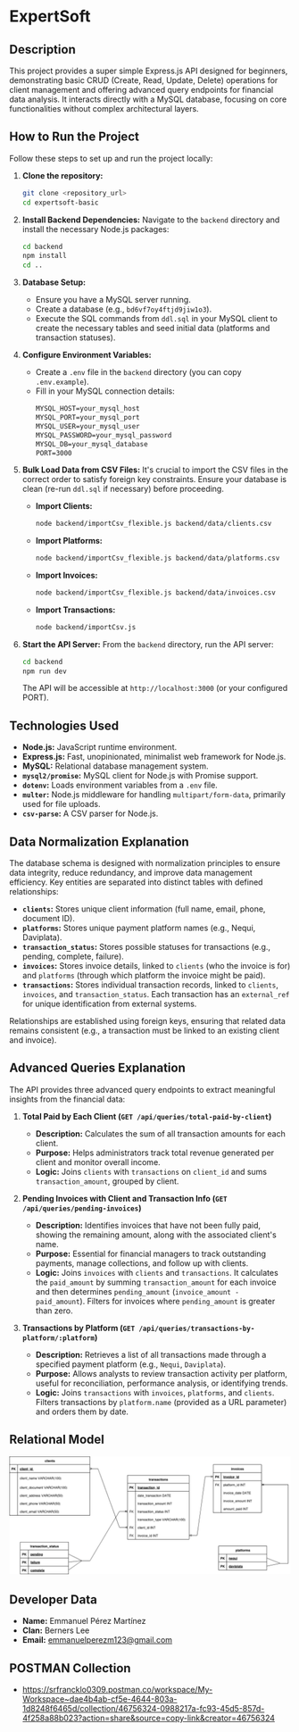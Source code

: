 # ExpertSoft 

## Description

This project provides a super simple Express.js API designed for beginners, demonstrating basic CRUD (Create, Read, Update, Delete) operations for client management and offering advanced query endpoints for financial data analysis. It interacts directly with a MySQL database, focusing on core functionalities without complex architectural layers.

## How to Run the Project

Follow these steps to set up and run the project locally:

1.  **Clone the repository:**
    ```bash
    git clone <repository_url>
    cd expertsoft-basic
    ```

2.  **Install Backend Dependencies:**
    Navigate to the `backend` directory and install the necessary Node.js packages:
    ```bash
    cd backend
    npm install
    cd ..
    ```

3.  **Database Setup:**
    *   Ensure you have a MySQL server running.
    *   Create a database (e.g., `bd6vf7oy4ftjd9jiw1o3`).
    *   Execute the SQL commands from `ddl.sql` in your MySQL client to create the necessary tables and seed initial data (platforms and transaction statuses).

4.  **Configure Environment Variables:**
    *   Create a `.env` file in the `backend` directory (you can copy `.env.example`).
    *   Fill in your MySQL connection details:
        ```
        MYSQL_HOST=your_mysql_host
        MYSQL_PORT=your_mysql_port
        MYSQL_USER=your_mysql_user
        MYSQL_PASSWORD=your_mysql_password
        MYSQL_DB=your_mysql_database
        PORT=3000
        ```

5.  **Bulk Load Data from CSV Files:**
    It's crucial to import the CSV files in the correct order to satisfy foreign key constraints. Ensure your database is clean (re-run `ddl.sql` if necessary) before proceeding.

    *   **Import Clients:**
        ```bash
        node backend/importCsv_flexible.js backend/data/clients.csv
        ```
    *   **Import Platforms:**
        ```bash
        node backend/importCsv_flexible.js backend/data/platforms.csv
        ```
    *   **Import Invoices:**
        ```bash
        node backend/importCsv_flexible.js backend/data/invoices.csv
        ```
    *   **Import Transactions:**
        ```bash
        node backend/importCsv.js
        ```

6.  **Start the API Server:**
    From the `backend` directory, run the API server:
    ```bash
    cd backend
    npm run dev
    ```
    The API will be accessible at `http://localhost:3000` (or your configured PORT).

## Technologies Used

*   **Node.js:** JavaScript runtime environment.
*   **Express.js:** Fast, unopinionated, minimalist web framework for Node.js.
*   **MySQL:** Relational database management system.
*   **`mysql2/promise`:** MySQL client for Node.js with Promise support.
*   **`dotenv`:** Loads environment variables from a `.env` file.
*   **`multer`:** Node.js middleware for handling `multipart/form-data`, primarily used for file uploads.
*   **`csv-parse`:** A CSV parser for Node.js.

## Data Normalization Explanation

The database schema is designed with normalization principles to ensure data integrity, reduce redundancy, and improve data management efficiency. Key entities are separated into distinct tables with defined relationships:

*   **`clients`:** Stores unique client information (full name, email, phone, document ID).
*   **`platforms`:** Stores unique payment platform names (e.g., Nequi, Daviplata).
*   **`transaction_status`:** Stores possible statuses for transactions (e.g., pending, complete, failure).
*   **`invoices`:** Stores invoice details, linked to `clients` (who the invoice is for) and `platforms` (through which platform the invoice might be paid).
*   **`transactions`:** Stores individual transaction records, linked to `clients`, `invoices`, and `transaction_status`. Each transaction has an `external_ref` for unique identification from external systems.

Relationships are established using foreign keys, ensuring that related data remains consistent (e.g., a transaction must be linked to an existing client and invoice).

## Advanced Queries Explanation

The API provides three advanced query endpoints to extract meaningful insights from the financial data:

1.  **Total Paid by Each Client (`GET /api/queries/total-paid-by-client`)**
    *   **Description:** Calculates the sum of all transaction amounts for each client.
    *   **Purpose:** Helps administrators track total revenue generated per client and monitor overall income.
    *   **Logic:** Joins `clients` with `transactions` on `client_id` and sums `transaction_amount`, grouped by client.

2.  **Pending Invoices with Client and Transaction Info (`GET /api/queries/pending-invoices`)**
    *   **Description:** Identifies invoices that have not been fully paid, showing the remaining amount, along with the associated client's name.
    *   **Purpose:** Essential for financial managers to track outstanding payments, manage collections, and follow up with clients.
    *   **Logic:** Joins `invoices` with `clients` and `transactions`. It calculates the `paid_amount` by summing `transaction_amount` for each invoice and then determines `pending_amount` (`invoice_amount - paid_amount`). Filters for invoices where `pending_amount` is greater than zero.

3.  **Transactions by Platform (`GET /api/queries/transactions-by-platform/:platform`)**
    *   **Description:** Retrieves a list of all transactions made through a specified payment platform (e.g., `Nequi`, `Daviplata`).
    *   **Purpose:** Allows analysts to review transaction activity per platform, useful for reconciliation, performance analysis, or identifying trends.
    *   **Logic:** Joins `transactions` with `invoices`, `platforms`, and `clients`. Filters transactions by `platform.name` (provided as a URL parameter) and orders them by date.

## Relational Model

![Modelo relacional](./modelo_relacional.png)

## Developer Data

*   **Name:** Emmanuel Pérez Martínez
*   **Clan:** Berners Lee
*   **Email:** emmanuelperezm123@gmail.com

## POSTMAN Collection

* https://srfrancklo0309.postman.co/workspace/My-Workspace~dae4b4ab-cf5e-4644-803a-1d8248f6465d/collection/46756324-0988217a-fc93-45d5-857d-4f258a88b023?action=share&source=copy-link&creator=46756324